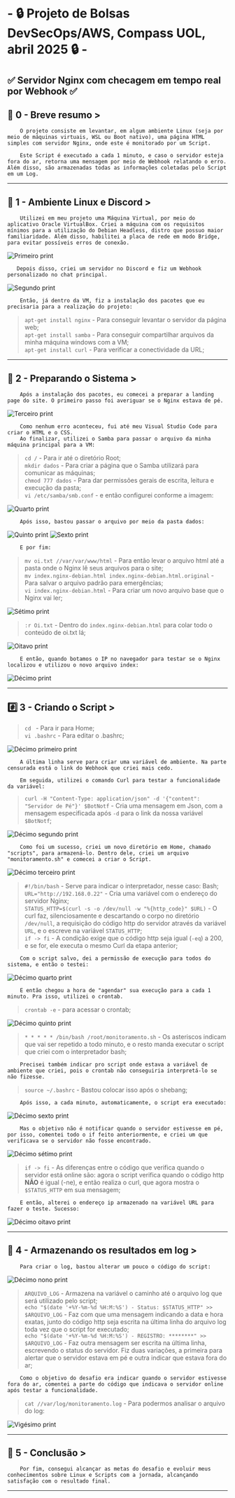 # - 🔒 Projeto de Bolsas DevSecOps/AWS,  Compass UOL, abril 2025 🔒 -

## ✅ Servidor Nginx com checagem em tempo real por Webhook ✅

## 📜 0 - Breve resumo >
        O projeto consiste em levantar, em algum ambiente Linux (seja por meio de máquinas virtuais, WSL ou Boot nativo), uma página HTML simples com servidor Nginx, onde este é monitorado por um Script.  
    
        Este Script é executado a cada 1 minuto, e caso o servidor esteja fora do ar, retorna uma mensagem por meio de Webhook relatando o erro. Além disso, são armazenadas todas as informações coletadas pelo Script em um Log.
---
## 🐧 1 - Ambiente Linux e Discord >
        Utilizei em meu projeto uma Máquina Virtual, por meio do aplicativo Oracle VirtualBox. Criei a máquina com os requisitos mínimos para a utilização do Debian Headless, distro que possuo maior familiaridade. Além disso, habilitei a placa de rede em modo Bridge, para evitar possíveis erros de conexão.
![Primeiro print](/Prints/1.1%20-%201.png)

       Depois disso, criei um servidor no Discord e fiz um Webhook personalizado no chat principal.
![Segundo print](/Prints/1.1%20-%202.png)

        Então, já dentro da VM, fiz a instalação dos pacotes que eu precisaria para a realização do projeto:
>`apt-get install nginx` - Para conseguir levantar o servidor da página web;  
>`apt-get install samba` - Para conseguir compartilhar arquivos da minha máquina windows com a VM;  
>`apt-get install curl` - Para verificar a conectividade da URL;
---
## 👾 2 - Preparando o Sistema >
        Após a instalação dos pacotes, eu comecei a preparar a landing page do site. O primeiro passo foi averiguar se o Nginx estava de pé.
![Terceiro print](/Prints/1.2%20-%201.png)

        Como nenhum erro aconteceu, fui até meu Visual Studio Code para criar o HTML e o CSS.
        Ao finalizar, utilizei o Samba para passar o arquivo da minha máquina principal para a VM:
>`cd /` - Para ir até o diretório Root;  
>`mkdir dados` - Para criar a página que o Samba utilizará para comunicar as máquinas;  
>`chmod 777 dados` - Para dar permissões gerais de escrita, leitura e execução da pasta;  
>`vi /etc/samba/smb.conf` - e então configurei conforme a imagem:

![Quarto print](/Prints/1.2%20-%202.png)

        Após isso, bastou passar o arquivo por meio da pasta dados:
![Quinto print](/Prints/1.2%20-%203.png)
![Sexto print](/Prints/1.2%20-%204.png)

        E por fim:
>`mv oi.txt //var/var/www/html` - Para então levar o arquivo html até a pasta onde o Nginx lê seus arquivos para o site;  
>`mv index.nginx-debian.html index.nginx-debian.html.original` - Para salvar o arquivo padrão para emergências;  
>`vi index.nginx-debian.html` - Para criar um novo arquivo base que o Nginx vai ler;  

![Sétimo print](/Prints/1.2%20-%205.png)

>`:r Oi.txt` - Dentro do `index.nginx-debian.html` para colar todo o conteúdo de oi.txt lá;

![Oitavo print](/Prints/1.2%20-%206.png)

        E então, quando botamos o IP no navegador para testar se o Nginx localizou e utilizou o novo arquivo index:
![Décimo print](/Prints/1.2%20-%207.png)

---
## #️⃣ 3 - Criando o Script >
>`cd ` - Para ir para Home;  
>`vi .bashrc` - Para editar o .bashrc;  

![Décimo primeiro print](/Prints/2.1%20-%201.jpg)

        A última linha serve para criar uma variável de ambiente. Na parte censurada está o link do Webhook que criei mais cedo.

        Em seguida, utilizei o comando Curl para testar a funcionalidade da variável:
>`curl -H "Content-Type: application/json" -d '{"content": "Servidor de Pé"}' $BotNotf` - Cria uma mensagem em Json, com a mensagem especificada após `-d` para o link da nossa variável `$BotNotf`;

![Décimo segundo print](/Prints/2.1%20-%202.png)

        Como foi um sucesso, criei um novo diretório em Home, chamado "scripts", para armazená-lo. Dentro dele, criei um arquivo "monitoramento.sh" e comecei a criar o Script.
![Décimo terceiro print](/Prints/2.1%20-%203.png)
>`#!/bin/bash` - Serve para indicar o interpretador, nesse caso: Bash;  
>`URL="http://192.168.0.22"` - Cria uma variável com o endereço do servidor Nginx;  
>`STATUS_HTTP=$(curl -s -o /dev/null -w "%{http_code}" $URL)` - O curl faz, silenciosamente e descartando o corpo no diretório `/dev/null`, a requisição do código http do servidor através da variável `URL`, e o escreve na variável `STATUS_HTTP`;  
>`if -> fi` - A condição exige que o código http seja igual (`-eq`) a 200, e se for, ele executa o mesmo Curl da etapa anterior;  

        Com o script salvo, dei a permissão de execução para todos do sistema, e então o testei:
![Décimo quarto print](/Prints/2.1%20-%204.jpg)

        E então chegou a hora de "agendar" sua execução para a cada 1 minuto. Pra isso, utilizei o crontab.
>`crontab -e` - para acessar o crontab;

![Décimo quinto print](/Prints/2.1%20-%205.png)
>`* * * * * /bin/bash /root/monitoramento.sh` - Os asteriscos indicam que vai ser repetido a todo minuto, e o resto manda executar o script que criei com o interpretador bash;

        Precisei também indicar pro script onde estava a variável de ambiente que criei, pois o crontab não conseguiria interpretá-lo se não fizesse.

>`source ~/.bashrc` - Bastou colocar isso após o shebang;

        Após isso, a cada minuto, automaticamente, o script era executado:
![Décimo sexto print](/Prints/2.1%20-%206.png)
        
        Mas o objetivo não é notificar quando o servidor estivesse em pé, por isso, comentei todo o if feito anteriormente, e criei um que verificava se o servidor não fosse encontrado.
![Décimo sétimo print](/Prints/2.1%20-%207.png)
>`if -> fi` - As diferenças entre o código que verifica quando o servidor está online são: agora o script verifica quando o código http **NÃO** é igual (-ne), e então realiza o curl, que agora mostra o `$STATUS_HTTP` em sua mensagem;

        E então, alterei o endereço ip armazenado na variável URL para fazer o teste. Sucesso:
![Décimo oitavo print](/Prints/2.1%20-%208.png)

---
## 📝 4 - Armazenando os resultados em log >
        Para criar o log, bastou alterar um pouco o código do script:
![Décimo nono print](/Prints/3.1%20-%201.png)
>`ARQUIVO_LOG` - Armazena na variável o caminho até o arquivo log que será utilizado pelo script;  
>`echo "$(date '+%Y-%m-%d %H:M:%S') - Status: $STATUS_HTTP" >> $ARQUIVO_LOG` - Faz com que uma mensagem indicando a data e hora exatas, junto do código http seja escrita na última linha do arquivo log toda vez que o script for executado;  
>`echo "$(date '+%Y-%m-%d %H:M:%S') - REGISTRO: ********" >> $ARQUIVO_LOG` - Faz outra mensagem ser escrita na última linha, escrevendo o status do servidor. Fiz duas variações, a primeira para alertar que o servidor estava em pé e outra indicar que estava fora do ar;

        Como o objetivo do desafio era indicar quando o servidor estivesse fora do ar, comentei a parte do código que indicava o servidor online após testar a funcionalidade.
>`cat //var/log/monitoramento.log` - Para podermos analisar o arquivo do log:

![Vigésimo print](/Prints/3.1%20-%202.png)

---
## 🧠 5 - Conclusão >
        Por fim, consegui alcançar as metas do desafio e evoluir meus conhecimentos sobre Linux e Scripts com a jornada, alcançando satisfação com o resultado final.
---
